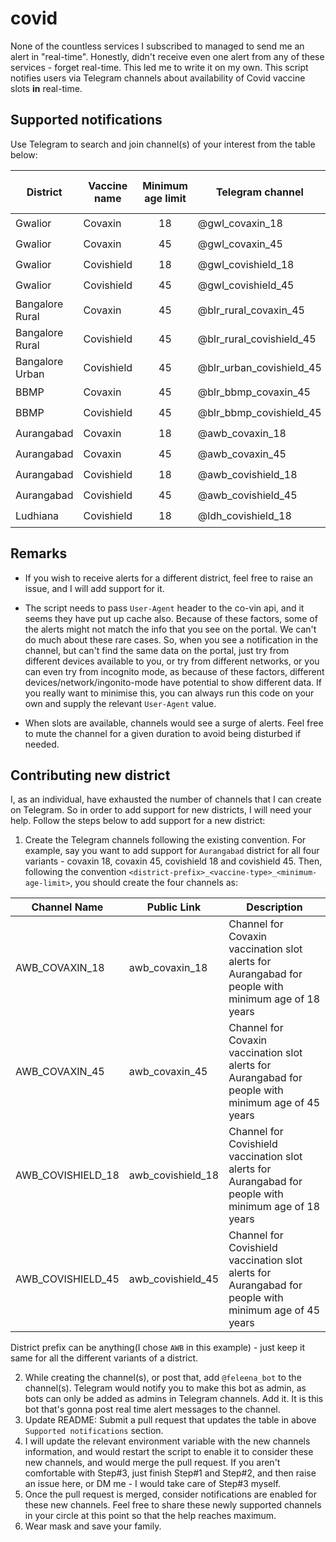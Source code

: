 # covid
None of the countless services I subscribed to managed to send me an alert in "real-time". Honestly, didn't receive even one alert from any of these services - forget real-time. This led me to write it on my own. This script notifies users via Telegram channels about availability of Covid vaccine slots **in** real-time.

## Supported notifications
Use Telegram to search and join channel(s) of your interest from the table below:  

| District | Vaccine name | Minimum age limit | Telegram channel | Telegram channel status | Telegram channel owner |
| --- | --- | :---: | --- | :---: | --- |
| Gwalior | Covaxin | 18 | @gwl_covaxin_18 | 🟢 | [viiicky](https://github.com/viiicky) |
| Gwalior | Covaxin | 45 | @gwl_covaxin_45 | 🟢 | [viiicky](https://github.com/viiicky) |
| Gwalior | Covishield | 18 | @gwl_covishield_18 | 🟢 | [viiicky](https://github.com/viiicky) |
| Gwalior | Covishield | 45 | @gwl_covishield_45 | 🟢 | [viiicky](https://github.com/viiicky) |
| Bangalore Rural | Covaxin | 45 | @blr_rural_covaxin_45 | 🟢 | [viiicky](https://github.com/viiicky) |
| Bangalore Rural | Covishield | 45 | @blr_rural_covishield_45 | 🟢 | [viiicky](https://github.com/viiicky) |
| Bangalore Urban | Covishield | 45 | @blr_urban_covishield_45 | 🟢 | [viiicky](https://github.com/viiicky) |
| BBMP | Covaxin | 45 | @blr_bbmp_covaxin_45 | 🟢 | [iamtarun1993](https://github.com/iamtarun1993) |
| BBMP | Covishield | 45 | @blr_bbmp_covishield_45 | 🟢 | [iamtarun1993](https://github.com/iamtarun1993) |
| Aurangabad | Covaxin | 18 | @awb_covaxin_18 | 🟢 | [Rohan Sethi](https://www.linkedin.com/in/rohan-sethi/) |
| Aurangabad | Covaxin | 45 | @awb_covaxin_45 | 🟢 | [Rohan Sethi](https://www.linkedin.com/in/rohan-sethi/) |
| Aurangabad | Covishield | 18 | @awb_covishield_18 | 🟢 | [Rohan Sethi](https://www.linkedin.com/in/rohan-sethi/) |
| Aurangabad | Covishield | 45 | @awb_covishield_45 | 🟢 | [Rohan Sethi](https://www.linkedin.com/in/rohan-sethi/) |
| Ludhiana | Covishield | 18 | @ldh_covishield_18 | 🟢 | [Kirti Gautam](https://www.linkedin.com/in/kirti-gautam-1706232/) |

## Remarks
- If you wish to receive alerts for a different district, feel free to raise an issue, and I will add support for it.

- The script needs to pass `User-Agent` header to the co-vin api, and it seems they have put up cache also. Because of these factors, some of the alerts might not match the info that you see on the portal. We can't do much about these rare cases. So, when you see a notification in the channel, but can't find the same data on the portal, just try from different devices available to you, or try from different networks, or you can even try from incognito mode, as because of these factors, different devices/network/ingonito-mode have potential to show different data. If you really want to minimise this, you can always run this code on your own and supply the relevant `User-Agent` value.

- When slots are available, channels would see a surge of alerts. Feel free to mute the channel for a given duration to avoid being disturbed if needed.

## Contributing new district
I, as an individual, have exhausted the number of channels that I can create on Telegram. So in order to add support for new districts, I will need your help. Follow the steps below to add support for a new district:
1. Create the Telegram channels following the existing convention. For example, say you want to add support for `Aurangabad` district for all four variants - covaxin 18, covaxin 45, covishield 18 and covishield 45. Then, following the convention `<district-prefix>_<vaccine-type>_<minimum-age-limit>`, you should create the four channels as:

  | Channel Name | Public Link | Description |
  | --- | --- | --- |
  | AWB_COVAXIN_18 | awb_covaxin_18 | Channel for Covaxin vaccination slot alerts for Aurangabad for people with minimum age of 18 years |
  | AWB_COVAXIN_45 | awb_covaxin_45 | Channel for Covaxin vaccination slot alerts for Aurangabad for people with minimum age of 45 years |
  | AWB_COVISHIELD_18 | awb_covishield_18 | Channel for Covishield vaccination slot alerts for Aurangabad for people with minimum age of 18 years |
  | AWB_COVISHIELD_45 | awb_covishield_45 | Channel for Covishield vaccination slot alerts for Aurangabad for people with minimum age of 45 years |
  
  District prefix can be anything(I chose `AWB` in this example) - just keep it same for all the different variants of a district.
  
2. While creating the channel(s), or post that, add `@feleena_bot` to the channel(s). Telegram would notify you to make this bot as admin, as bots can only be added as admins in Telegram channels. Add it. It is this bot that's gonna post real time alert messages to the channel.
3. Update README: Submit a pull request that updates the table in above `Supported notifications` section.
4. I will update the relevant environment variable with the new channels information, and would restart the script to enable it to consider these new channels, and would merge the pull request. If you aren't comfortable with Step#3, just finish Step#1 and Step#2, and then raise an issue here, or DM me - I would take care of Step#3 myself.
5. Once the pull request is merged, consider notifications are enabled for these new channels. Feel free to share these newly supported channels in your circle at this point so that the help reaches maximum.
6. Wear mask and save your family.
